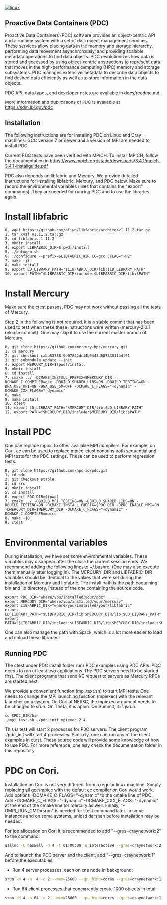 [![linux](https://github.com/hpc-io/pdc/actions/workflows/linux.yml/badge.svg?branch=stable)](https://github.com/hpc-io/pdc/actions/workflows/linux.yml)
## Proactive Data Containers (PDC)
Proactive Data Containers (PDC) software provides an object-centric API and a runtime system with a set of data object management services. These services allow placing data in the memory and storage hierarchy, performing data movement asynchronously, and providing scalable metadata operations to find data objects. PDC revolutionizes how data is stored and accessed by using object-centric abstractions to represent data that moves in the high-performance computing (HPC) memory and storage subsystems. PDC manages extensive metadata to describe data objects to find desired data efficiently as well as to store information in the data objects.

PDC API, data types, and developer notes are available in docs/readme.md. 

More information and publications of PDC is available at https://sdm.lbl.gov/pdc

## Installation 
The following instructions are for installing PDC on Linux and Cray machines. 
GCC version 7 or newer and a version of MPI are needed to install PDC. 

Current PDC tests have been verified with MPICH. To install MPICH, follow the documentation in https://www.mpich.org/static/downloads/3.4.1/mpich-3.4.1-installguide.pdf

PDC also depends on libfabric and Mercury. We provide detailed instructions for installing libfabric, Mercury, and PDC below.
Make sure to record the environmental variables (lines that contains the "export" commands). They are needed for running PDC and to use the libraries again.
# Install libfabric
```
0. wget https://github.com/ofiwg/libfabric/archive/v1.11.2.tar.gz
1. tar xvzf v1.11.2.tar.gz
2. cd libfabric-1.11.2
3. mkdir install
4. export LIBFABRIC_DIR=$(pwd)/install
5. ./autogen.sh
6. ./configure --prefix=$LIBFABRIC_DIR CC=gcc CFLAG="-O2"
7. make -j8
8. make install
9. export LD_LIBRARY_PATH="$LIBFABRIC_DIR/lib:$LD_LIBRARY_PATH"
10. export PATH="$LIBFABRIC_DIR/include:$LIBFABRIC_DIR/lib:$PATH"
```
# Install Mercury
Make sure the ctest passes. PDC may not work without passing all the tests of Mercury.

Step 2 in the following is not required. It is a stable commit that has been used to test when these these instructions were written (mercury-2.0.1 release commit). One may skip it to use the current master branch of Mercury.
```
0. git clone https://github.com/mercury-hpc/mercury.git
1. cd mercury
2. git checkout cabb83758f9e07842dc34b0443d0873301fbdf91
3. git submodule update --init
4. export MERCURY_DIR=$(pwd)/install
5. mkdir install
6. cd install
7. cmake ../ -DCMAKE_INSTALL_PREFIX=$MERCURY_DIR -DCMAKE_C_COMPILER=gcc -DBUILD_SHARED_LIBS=ON -DBUILD_TESTING=ON -DNA_USE_OFI=ON -DNA_USE_SM=OFF -DCMAKE_C_FLAGS="-dynamic" -DCMAKE_CXX_FLAGS="-dynamic"
8. make
9. make install
10. ctest
11. export LD_LIBRARY_PATH="$MERCURY_DIR/lib:$LD_LIBRARY_PATH"
12. export PATH="$MERCURY_DIR/include:$MERCURY_DIR/lib:$PATH"
```
# Install PDC
One can replace mpicc to other available MPI compilers. For example, on Cori, cc can be used to replace mpicc.
ctest contains both sequential and MPI tests for the PDC settings. These can be used to perform regression tests.
```
0. git clone https://github.com/hpc-io/pdc.git
1. cd pdc
2. git checkout stable
3. cd src
4. mkdir install
5. cd install
6. export PDC_DIR=$(pwd)
7. cmake ../ -DBUILD_MPI_TESTING=ON -DBUILD_SHARED_LIBS=ON -DBUILD_TESTING=ON -DCMAKE_INSTALL_PREFIX=$PDC_DIR -DPDC_ENABLE_MPI=ON -DMERCURY_DIR=$MERCURY_DIR -DCMAKE_C_FLAGS="-dynamic" -DCMAKE_C_COMPILER=mpicc
8. make -j8
9. ctest
```

# Environmental variables
During installation, we have set some environmental variables. These variables may disappear after the close the current session ends.
We recommend adding the following lines to ~/.bashrc. (One may also execute them manually after logging in).
The MERCURY_DIR and LIBFABRIC_DIR variables should be identical to the values that were set during the installation of Mercury and libfabric.
The install path is the path containing bin and lib directory, instead of the one containing the source code.
```
export PDC_DIR="where/you/installed/your/pdc"
export MERCURY_DIR="where/you/installed/your/mercury"
export LIBFABRIC_DIR="where/you/installed/your/libfabric"
export LD_LIBRARY_PATH="$LIBFABRIC_DIR/lib:$MERCURY_DIR/lib:$LD_LIBRARY_PATH"
export PATH="$LIBFABRIC_DIR/include:$LIBFABRIC_DIR/lib:$MERCURY_DIR/include:$MERCURY_DIR/lib:$PATH"
```
One can also manage the path with Spack, which is a lot more easier to load and unload these libraries.
## Running PDC
The ctest under PDC install folder runs PDC examples using PDC APIs.
PDC needs to run at least two applications. The PDC servers need to be started first. 
The client programs that send I/O request to servers as Mercury RPCs are started next.

We provide a convenient function (mpi_text.sh) to start MPI tests. 
One needs to change the MPI launching function (mpiexec) with the relevant launcher on a system. 
On Cori at NERSC, the mpiexec argument needs to be changed to srun. On Theta, it is aprun. On Summit, it is jsrun.
```
cd $PDC_DIR/bin
./mpi_test.sh ./pdc_init mpiexec 2 4
```
This is test will start 2 processes for PDC servers. The client program ./pdc_init will start 4 processes. Similarly, one can run any of the client examples in ctest.
These source code will provide some knowledge of how to use PDC. For more reference, one may check the documentation folder in this repository.
# PDC on Cori.
Installation on Cori is not very different from a regular linux machine. Simply replacing all gcc/mpicc with the default cc compiler on Cori would work. Add options -DCMAKE_C_FLAGS="-dynamic" to the cmake line of PDC. Add -DCMAKE_C_FLAGS="-dynamic" -DCMAKE_CXX_FLAGS="-dynamic" at the end of the cmake line for mercury as well. Finally, "-DMPI_RUN_CMD=srun" is needed for ctest command later. In some instances and on some systems, unload darshan before installation may be needed.

For job allocation on Cori it is recommended to add "--gres=craynetwork:2" to the command:
```sh
salloc -C haswell -N 4 -t 01:00:00 -q interactive --gres=craynetwork:2
```
And to launch the PDC server and the client, add "--gres=craynetwork:1" before the executables:

* Run 4 server processes, each on one node in background:
```sh
srun -N 4 -n  4 -c 2 --mem=25600 --cpu_bind=cores --gres=craynetwork:1 ./bin/pdc_server.exe &
```

* Run 64 client processes that concurrently create 1000 objects in total:
```sh
srun -N 4 -n 64 -c 2 --mem=25600 --cpu_bind=cores --gres=craynetwork:1 ./bin/create_obj_scale -r 1000
```




